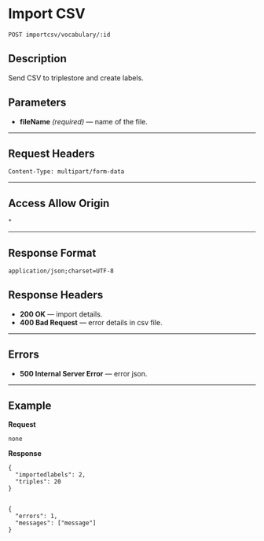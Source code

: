 # Import CSV

    POST importcsv/vocabulary/:id

## Description

Send CSV to triplestore and create labels.

## Parameters

- **fileName** _(required)_ — name of the file.

***

## Request Headers

    Content-Type: multipart/form-data

***

## Access Allow Origin

    *

***

## Response Format

    application/json;charset=UTF-8

## Response Headers

- **200 OK** — import details.
- **400 Bad Request** — error details in csv file.

***

## Errors

- **500 Internal Server Error** — error json.

***

## Example
**Request**

    none

**Response**

    {
      "importedlabels": 2,
      "triples": 20
    }


    {
      "errors": 1,
      "messages": ["message"]
    }
